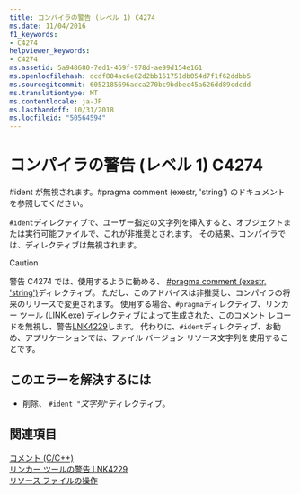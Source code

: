 ```yaml
---
title: コンパイラの警告 (レベル 1) C4274
ms.date: 11/04/2016
f1_keywords:
- C4274
helpviewer_keywords:
- C4274
ms.assetid: 5a948680-7ed1-469f-978d-ae99d154e161
ms.openlocfilehash: dcdf804ac6e02d2bb161751db054d7f1f62ddbb5
ms.sourcegitcommit: 6052185696adca270bc9bdbec45a626dd89cdcdd
ms.translationtype: MT
ms.contentlocale: ja-JP
ms.lasthandoff: 10/31/2018
ms.locfileid: "50564594"
---
```

# <a name="compiler-warning-level-1-c4274"></a>コンパイラの警告 (レベル 1) C4274

\#ident が無視されます。#pragma comment (exestr, 'string') のドキュメントを参照してください。

`#ident`ディレクティブで、ユーザー指定の文字列を挿入すると、オブジェクトまたは実行可能ファイルで、これが非推奨とされます。 その結果、コンパイラでは、ディレクティブは無視されます。

> [!CAUTION]
>  警告 C4274 では、使用するように勧める、 [#pragma comment (exestr, 'string')](../../preprocessor/comment-c-cpp.md)ディレクティブ。 ただし、このアドバイスは非推奨し、コンパイラの将来のリリースで変更されます。 使用する場合、`#pragma`ディレクティブ、リンカー ツール (LINK.exe) ディレクティブによって生成された、このコメント レコードを無視し、警告[LNK4229](../../error-messages/tool-errors/linker-tools-warning-lnk4229.md)します。 代わりに、`#ident`ディレクティブ、お勧め、アプリケーションでは、ファイル バージョン リソース文字列を使用することです。

## <a name="to-correct-this-error"></a>このエラーを解決するには

- 削除、 `#ident "`*文字列*`"`ディレクティブ。

## <a name="see-also"></a>関連項目

[コメント (C/C++)](../../preprocessor/comment-c-cpp.md)<br/>
[リンカー ツールの警告 LNK4229](../../error-messages/tool-errors/linker-tools-warning-lnk4229.md)<br/>
[リソース ファイルの操作](../../windows/working-with-resource-files.md)